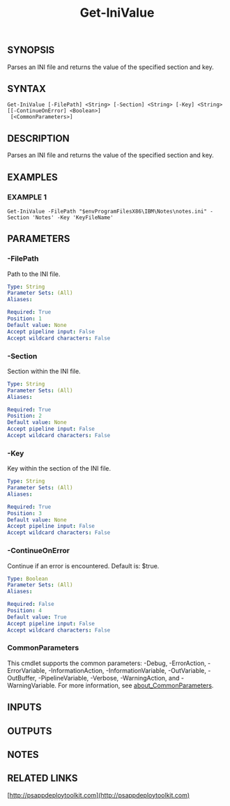 ﻿---
title: Get-IniValue
editLink: false
isShowComments: false
external help file: PSAppDeployToolkit-help.xml
Module Name: PSAppDeployToolkit
online version: http://psappdeploytoolkit.com
schema: 2.0.0
---

## SYNOPSIS
Parses an INI file and returns the value of the specified section and key.

## SYNTAX

```
Get-IniValue [-FilePath] <String> [-Section] <String> [-Key] <String> [[-ContinueOnError] <Boolean>]
 [<CommonParameters>]
```

## DESCRIPTION
Parses an INI file and returns the value of the specified section and key.

## EXAMPLES

### EXAMPLE 1
```
Get-IniValue -FilePath "$envProgramFilesX86\IBM\Notes\notes.ini" -Section 'Notes' -Key 'KeyFileName'
```

## PARAMETERS

### -FilePath
Path to the INI file.

```yaml
Type: String
Parameter Sets: (All)
Aliases:

Required: True
Position: 1
Default value: None
Accept pipeline input: False
Accept wildcard characters: False
```

### -Section
Section within the INI file.

```yaml
Type: String
Parameter Sets: (All)
Aliases:

Required: True
Position: 2
Default value: None
Accept pipeline input: False
Accept wildcard characters: False
```

### -Key
Key within the section of the INI file.

```yaml
Type: String
Parameter Sets: (All)
Aliases:

Required: True
Position: 3
Default value: None
Accept pipeline input: False
Accept wildcard characters: False
```

### -ContinueOnError
Continue if an error is encountered.
Default is: $true.

```yaml
Type: Boolean
Parameter Sets: (All)
Aliases:

Required: False
Position: 4
Default value: True
Accept pipeline input: False
Accept wildcard characters: False
```

### CommonParameters
This cmdlet supports the common parameters: -Debug, -ErrorAction, -ErrorVariable, -InformationAction, -InformationVariable, -OutVariable, -OutBuffer, -PipelineVariable, -Verbose, -WarningAction, and -WarningVariable. For more information, see [about_CommonParameters](http://go.microsoft.com/fwlink/?LinkID=113216).

## INPUTS

## OUTPUTS

## NOTES

## RELATED LINKS

[http://psappdeploytoolkit.com](http://psappdeploytoolkit.com)

